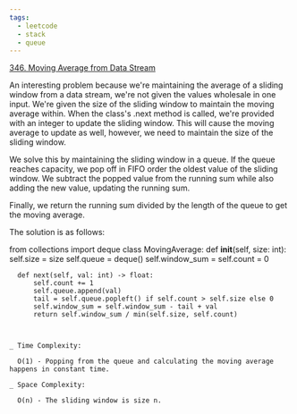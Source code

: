 ```yaml
---
tags:
  - leetcode
  - stack
  - queue
---
```


<a href="https://leetcode.com/problems/moving-average-from-data-stream/">
346. Moving Average from Data Stream</a>

An interesting problem because we're maintaining the average of a sliding window
from a data stream, we're not given the values wholesale in one input. We're
given the size of the sliding window to maintain the moving average within. When
the class's .next method is called, we're provided with an integer to update the
sliding window. This will cause the moving average to update as well, however,
we need to maintain the size of the sliding window.

We solve this by maintaining the sliding window in a queue. If the queue reaches
capacity, we pop off in FIFO order the oldest value of the sliding window. We
subtract the popped value from the running sum while also adding the new value,
updating the running sum.

Finally, we return the running sum divided by the length of the queue to get the
moving average.

The solution is as follows:

from collections import deque class MovingAverage: def **init**(self, size:
int): self.size = size self.queue = deque() self.window_sum = self.count = 0

      def next(self, val: int) -> float:
          self.count += 1
          self.queue.append(val)
          tail = self.queue.popleft() if self.count > self.size else 0
          self.window_sum = self.window_sum - tail + val
          return self.window_sum / min(self.size, self.count)

```


_ Time Complexity:

  O(1) - Popping from the queue and calculating the moving average happens in constant time.

_ Space Complexity:

  O(n) - The sliding window is size n.





```
